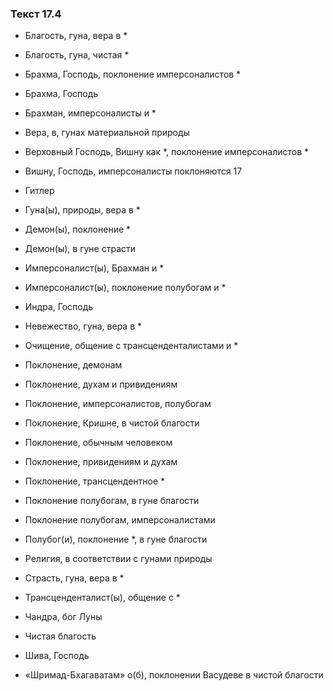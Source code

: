 ### Текст 17.4

- Благость, гуна, вера в *

- Благость, гуна, чистая *

- Брахма, Господь, поклонение имперсоналистов *

- Брахма, Господь

- Брахман, имперсоналисты и *

- Вера, в, гунах материальной природы

- Верховный Господь, Вишну как *, поклонение имперсоналистов *

- Вишну, Господь, имперсоналисты поклоняются 17

- Гитлер

- Гуна(ы), природы, вера в *

- Демон(ы), поклонение *

- Демон(ы), в гуне страсти

- Имперсоналист(ы), Брахман и *

- Имперсоналист(ы), поклонение полубогам и *

- Индра, Господь

- Невежество, гуна, вера в *

- Очищение, общение с трансценденталистами и *

- Поклонение, демонам

- Поклонение, духам и привидениям

- Поклонение, имперсоналистов, полубогам

- Поклонение, Кришне, в чистой благости

- Поклонение, обычным человеком

- Поклонение, привидениям и духам

- Поклонение, трансцендентное *

- Поклонение полубогам, в гуне благости

- Поклонение полубогам, имперсоналистами

- Полубог(и), поклонение *, в гуне благости

- Религия, в соответствии с гунами природы

- Страсть, гуна, вера в *

- Трансценденталист(ы), общение с *

- Чандра, бог Луны

- Чистая благость

- Шива, Господь

- «Шримад-Бхагаватам» о(б), поклонении Васудеве в чистой благости
	
